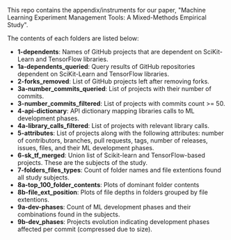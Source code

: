 This repo contains the appendix/instruments for our paper, "Machine Learning Experiment Management Tools: A Mixed-Methods Empirical Study".

The contents of each folders are listed below:

- **1-dependents**: Names of GitHub projects that are dependent on SciKit-Learn and TensorFlow libraries.
- **1a-dependents_queried**: Query results of GitHub repositories dependent on SciKit-Learn and TensorFlow libraries.
- **2-forks_removed**: List of GitHub projects left after removing forks.
- **3a-number_commits_queried**: List of projects with their number of commits.
- **3-number_commits_filtered**: List of projects with commits count >= 50.
- **4-api-dictionary**: API dictionary mapping libraries calls to ML development phases.
- **4a-library_calls_filtered**: List of projects with relevant library calls.
- **5-attributes**: List of projects along with the following attributes: number of contributors, branches, pull requests, tags, number of releases, issues, files, and their ML development phases.
- **6-sk_tf_merged**: Union list of Scikit-learn and TensorFlow-based projects. These are the subjects of the study.
- **7-folders_files_types**: Count of folder names and file extentions found all study subjects.
- **8a-top_100_folder_contents**: Plots of dominant folder contents
- **8b-file_ext_position**: Plots of file depths in folders grouped by file extentions.
- **9a-dev-phases**: Count of ML development phases and their combinations found in the subjects.
- **9b-dev_phases**: Projects evolution indicating development phases affected per commit (compressed due to size).
